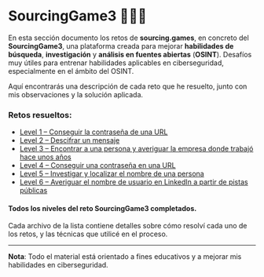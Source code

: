 # SourcingGame3 🕵️‍♂️🔎

En esta sección documento los retos de **sourcing.games**, en concreto del **SourcingGame3**, una plataforma creada para mejorar **habilidades de búsqueda**, **investigación** y **análisis en fuentes abiertas** (**OSINT**). Desafíos muy útiles para entrenar habilidades aplicables en ciberseguridad, especialmente en el ámbito del OSINT.

Aquí encontrarás una descripción de cada reto que he resuelto, junto con mis observaciones y la solución aplicada.

### Retos resueltos:

- [Level 1 – Conseguir la contraseña de una URL](./Level01.md)
- [Level 2 – Descifrar un mensaje](./Level02.md)
- [Level 3 – Encontrar a una persona y averiguar la empresa donde trabajó hace unos años](./Level03.md)
- [Level 4 – Conseguir una contraseña en una URL](./Level04.md)
- [Level 5 – Investigar y localizar el nombre de una persona](./Level05.md)
- [Level 6 – Averiguar el nombre de usuario en LinkedIn a partir de pistas públicas](./Level06.md)

#### Todos los niveles del reto SourcingGame3 completados.

Cada archivo de la lista contiene detalles sobre cómo resolví cada uno de los retos, y las técnicas que utilicé en el proceso.

---

**Nota**: Todo el material está orientado a fines educativos y a mejorar mis habilidades en ciberseguridad.